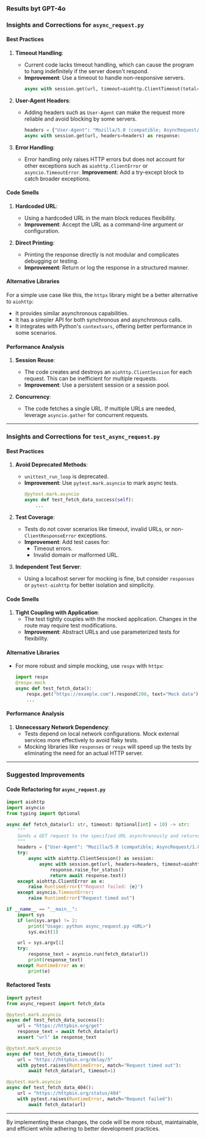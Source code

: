 ### Results byt GPT-4o


### Insights and Corrections for `async_request.py`

#### **Best Practices**
1. **Timeout Handling**:
   - Current code lacks timeout handling, which can cause the program to hang indefinitely if the server doesn't respond.
   - **Improvement**: Use a timeout to handle non-responsive servers.
     ```python
     async with session.get(url, timeout=aiohttp.ClientTimeout(total=10)) as response:
     ```

2. **User-Agent Headers**:
   - Adding headers such as `User-Agent` can make the request more reliable and avoid blocking by some servers.
     ```python
     headers = {"User-Agent": "Mozilla/5.0 (compatible; AsyncRequest/1.0)"}
     async with session.get(url, headers=headers) as response:
     ```

3. **Error Handling**:
   - Error handling only raises HTTP errors but does not account for other exceptions such as `aiohttp.ClientError` or `asyncio.TimeoutError`.
     **Improvement**: Add a try-except block to catch broader exceptions.

#### **Code Smells**
1. **Hardcoded URL**:
   - Using a hardcoded URL in the main block reduces flexibility.
   - **Improvement**: Accept the URL as a command-line argument or configuration.

2. **Direct Printing**:
   - Printing the response directly is not modular and complicates debugging or testing.
   - **Improvement**: Return or log the response in a structured manner.

#### **Alternative Libraries**
For a simple use case like this, the `httpx` library might be a better alternative to `aiohttp`:
- It provides similar asynchronous capabilities.
- It has a simpler API for both synchronous and asynchronous calls.
- It integrates with Python's `contextvars`, offering better performance in some scenarios.

#### **Performance Analysis**
1. **Session Reuse**:
   - The code creates and destroys an `aiohttp.ClientSession` for each request. This can be inefficient for multiple requests.
   - **Improvement**: Use a persistent session or a session pool.

2. **Concurrency**:
   - The code fetches a single URL. If multiple URLs are needed, leverage `asyncio.gather` for concurrent requests.

---

### Insights and Corrections for `test_async_request.py`

#### **Best Practices**
1. **Avoid Deprecated Methods**:
   - `unittest_run_loop` is deprecated.
   - **Improvement**: Use `pytest.mark.asyncio` to mark async tests.
     ```python
     @pytest.mark.asyncio
     async def test_fetch_data_success(self):
         ...
     ```

2. **Test Coverage**:
   - Tests do not cover scenarios like timeout, invalid URLs, or non-`ClientResponseError` exceptions.
   - **Improvement**: Add test cases for:
     - Timeout errors.
     - Invalid domain or malformed URL.

3. **Independent Test Server**:
   - Using a localhost server for mocking is fine, but consider `responses` or `pytest-aiohttp` for better isolation and simplicity.

#### **Code Smells**
1. **Tight Coupling with Application**:
   - The test tightly couples with the mocked application. Changes in the route may require test modifications.
   - **Improvement**: Abstract URLs and use parameterized tests for flexibility.

#### **Alternative Libraries**
- For more robust and simple mocking, use `respx` with `httpx`:
  ```python
  import respx
  @respx.mock
  async def test_fetch_data():
      respx.get("https://example.com").respond(200, text="Mock data")
      ...
  ```

#### **Performance Analysis**
1. **Unnecessary Network Dependency**:
   - Tests depend on local network configurations. Mock external services more effectively to avoid flaky tests.
   - Mocking libraries like `responses` or `respx` will speed up the tests by eliminating the need for an actual HTTP server.

---

### Suggested Improvements

#### **Code Refactoring for `async_request.py`**
```python
import aiohttp
import asyncio
from typing import Optional

async def fetch_data(url: str, timeout: Optional[int] = 10) -> str:
    """
    Sends a GET request to the specified URL asynchronously and returns the response as text.
    """
    headers = {"User-Agent": "Mozilla/5.0 (compatible; AsyncRequest/1.0)"}
    try:
        async with aiohttp.ClientSession() as session:
            async with session.get(url, headers=headers, timeout=aiohttp.ClientTimeout(total=timeout)) as response:
                response.raise_for_status()
                return await response.text()
    except aiohttp.ClientError as e:
        raise RuntimeError(f"Request failed: {e}")
    except asyncio.TimeoutError:
        raise RuntimeError("Request timed out")

if __name__ == "__main__":
    import sys
    if len(sys.argv) != 2:
        print("Usage: python async_request.py <URL>")
        sys.exit(1)

    url = sys.argv[1]
    try:
        response_text = asyncio.run(fetch_data(url))
        print(response_text)
    except RuntimeError as e:
        print(e)
```

#### **Refactored Tests**
```python
import pytest
from async_request import fetch_data

@pytest.mark.asyncio
async def test_fetch_data_success():
    url = "https://httpbin.org/get"
    response_text = await fetch_data(url)
    assert "url" in response_text

@pytest.mark.asyncio
async def test_fetch_data_timeout():
    url = "https://httpbin.org/delay/5"
    with pytest.raises(RuntimeError, match="Request timed out"):
        await fetch_data(url, timeout=1)

@pytest.mark.asyncio
async def test_fetch_data_404():
    url = "https://httpbin.org/status/404"
    with pytest.raises(RuntimeError, match="Request failed"):
        await fetch_data(url)
```

---

By implementing these changes, the code will be more robust, maintainable, and efficient while adhering to better development practices.